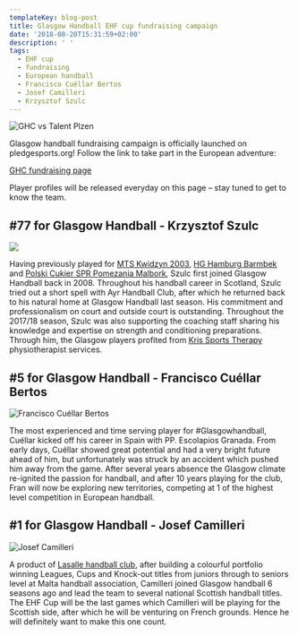 ```yaml
---
templateKey: blog-post
title: Glasgow Handball EHF cup fundraising campaign
date: '2018-08-20T15:31:59+02:00'
description: ' '
tags:
  - EHF cup
  - fundraising
  - European handball
  - Francisco Cuéllar Bertos
  - Josef Camilleri
  - Krzysztof Szulc
---
```

![GHC vs Talent Plzen](/img/ghc_plzen_sized.png)

Glasgow handball fundraising campaign is officially launched on pledgesports.org! Follow the link to take part in the European adventure:

[GHC fundraising page](https://www.pledgesports.org/projects/glasgow-handball-club-european-campaign-201819-3/)

Player profiles will be released everyday on this page – stay tuned to get to know the team.

## \#77 for Glasgow Handball - Krzysztof Szulc

![](/img/kris_profile.jpg)

Having previously played for [MTS Kwidzyn 2003](https://www.facebook.com/mtskwidzyn03/), [HG Hamburg Barmbek](https://www.facebook.com/HG.Hamburg.Barmbek/) and [Polski Cukier SPR Pomezania Malbork](https://www.facebook.com/PolskiCukierSprPomezaniaMalbork/), Szulc first joined Glasgow Handball back in 2008. Throughout his handball career in Scotland, Szulc tried out a short spell with Ayr Handball Club, after which he returned back to his natural home at Glasgow Handball last season. His commitment and professionalism on court and outside court is outstanding. Throughout the 2017/18 season, Szulc was also supporting the coaching staff sharing his knowledge and expertise on strength and conditioning preparations. Through him, the Glasgow players profited from [Kris Sports Therapy](https://www.facebook.com/krissportstherapy/) physiotherapist services.

## \#5 for Glasgow Handball - Francisco Cuéllar Bertos

![Francisco Cuéllar Bertos](/img/fran_profile.jpg)

The most experienced and time serving player for #Glasgowhandball, Cuéllar kicked off his career in Spain with PP. Escolapios Granada. From early days, Cuéllar showed great potential and had a very bright future ahead of him, but unfortunately was struck by an accident which pushed him away from the game. After several years absence the Glasgow climate re-ignited the passion for handball, and after 10 years playing for the club, Fran will now be exploring new territories, competing at 1 of the highest level competition in European handball.

## \#1 for Glasgow Handball - Josef Camilleri

![Josef Camilleri](/img/jo_profile.png)

A product of [Lasalle handball club](https://www.facebook.com/LaSalleHc/), after building a colourful portfolio winning Leagues, Cups and Knock-out titles from juniors through to seniors level at Malta handball association, Camilleri joined Glasgow handball 6 seasons ago and lead the team to several national Scottish handball titles. The EHF Cup will be the last games which Camilleri will be playing for the Scottish side, after which he will be venturing on French grounds. Hence he will definitely want to make this one count.
